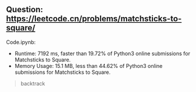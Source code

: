 ## Question: https://leetcode.cn/problems/matchsticks-to-square/

Code.ipynb:
* Runtime: 7192 ms, faster than 19.72% of Python3 online submissions for Matchsticks to Square.
* Memory Usage: 15.1 MB, less than 44.62% of Python3 online submissions for Matchsticks to Square.
> backtrack

